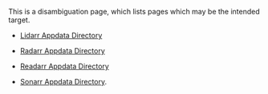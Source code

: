 This is a disambiguation page, which lists pages which may be the intended target.

  - [Lidarr Appdata Directory](Lidarr_Troubleshooting#AppData_Directory "wikilink")

<!-- end list -->

  - [Radarr Appdata Directory](Radarr_Troubleshooting#AppData_Directory "wikilink")

<!-- end list -->

  - [Readarr Appdata Directory](Readarr_Troubleshooting#AppData_Directory "wikilink")

<!-- end list -->

  - [Sonarr Appdata Directory](Sonarr_Troubleshooting#AppData_Directory "wikilink").
